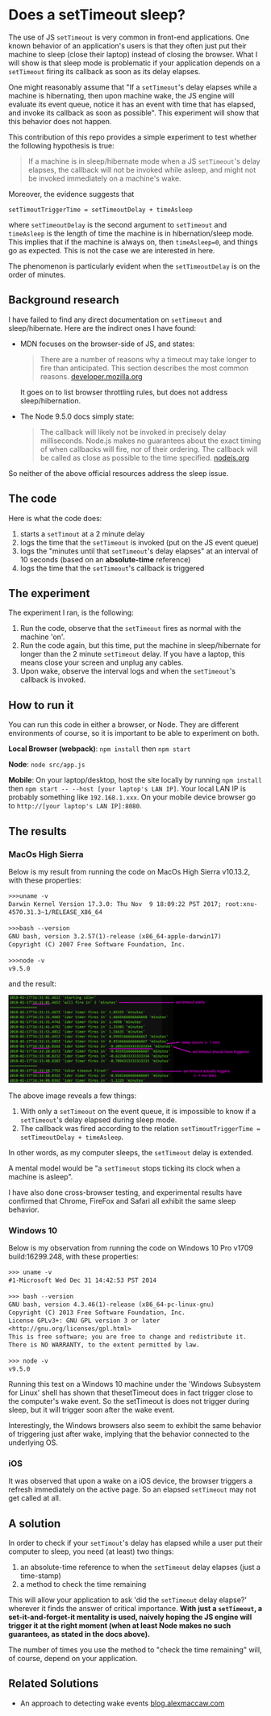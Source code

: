 # Does a setTimeout sleep?

The use of JS `setTimeout` is very common in front-end applications. One known behavior of an application's users is that they often just put their machine to sleep (close their laptop) instead of closing the browser. What I will show is that sleep mode is problematic if your application depends on a `setTimeout` firing its callback as soon as its delay elapses.

One might reasonably assume that "If a `setTimeout`'s delay elapses while a machine is hibernating, then upon machine wake, the JS engine will evaluate its event queue, notice it has an event with time that has elapsed, and invoke its callback as soon as possible".  This experiment will show that this behavior does not happen.

This contribution of this repo provides a simple experiment to test whether the following hypothesis is true:

>If a machine is in sleep/hibernate mode when a JS `setTimeout`'s delay elapses, the callback will not be invoked while asleep, and might not be invoked immediately on a machine's wake.

Moreover, the evidence suggests that

```
setTimoutTriggerTime = setTimeoutDelay + timeAsleep
```

where `setTimeoutDelay` is the second argument to `setTimeout` and `timeAsleep` is the length of time the machine is in hibernation/sleep mode. This implies that if the machine is always on, then `timeAsleep=0`, and things go as expected. This is not the case we are interested in here.

The phenomenon is particularly evident when the `setTimeoutDelay` is on the order of minutes.

## Background research

I have failed to find any direct documentation on `setTimeout` and sleep/hibernate.  Here are the indirect ones I have found:

* MDN focuses on the browser-side of JS, and states:

    >There are a number of reasons why a timeout may take longer to fire than anticipated. This section describes the most common reasons. [developer.mozilla.org](https://developer.mozilla.org/en-US/docs/Web/API/WindowOrWorkerGlobalScope/setTimeout#Reasons_for_delays_longer_than_specified)

    It goes on to list browser throttling rules, but does not address sleep/hibernation.

* The Node 9.5.0 docs simply state:

    >The callback will likely not be invoked in precisely delay milliseconds. Node.js makes no guarantees about the exact timing of when callbacks will fire, nor of their ordering. The callback will be called as close as possible to the time specified. [nodejs.org](https://nodejs.org/api/timers.html#timers_settimeout_callback_delay_args)

So neither of the above official resources address the sleep issue.

## The code

Here is what the code does:

1. starts a `setTimout` at a 2 minute delay
2. logs the time that the `setTimeout` is invoked (put on the JS event queue)
3. logs the "minutes until that `setTimeout`'s delay elapses" at an interval of 10 seconds (based on an **absolute-time** reference)
4. logs the time that the `setTimeout`'s callback is triggered


## The experiment

The experiment I ran, is the following:

1. Run the code, observe that the `setTimeout` fires as normal with the machine 'on'.
2. Run the code again, but this time, put the machine in sleep/hibernate for longer than the 2 minute `setTimeout` delay. If you have a laptop, this means close your screen and unplug any cables.
3. Upon wake, observe the interval logs and when the `setTimeout`'s callback is invoked.

## How to run it

You can run this code in either a browser, or Node.  They are different environments of course, so it is important to be able to experiment on both.

**Local Browser (webpack)**: `npm install` then `npm start`

**Node**: `node src/app.js`

**Mobile**: On your laptop/desktop, host the site locally by running `npm install` then `npm start -- --host [your laptop's LAN IP]`. Your local LAN IP is probably something like `192.168.1.xxx`. On your mobile device browser go to `http://[your laptop's LAN IP]:8080`.

## The results

### MacOs High Sierra

Below is my result from running the code on MacOs High Sierra v10.13.2, with these properties:

```
>>>uname -v
Darwin Kernel Version 17.3.0: Thu Nov  9 18:09:22 PST 2017; root:xnu-4570.31.3~1/RELEASE_X86_64

>>>bash --version
GNU bash, version 3.2.57(1)-release (x86_64-apple-darwin17)
Copyright (C) 2007 Free Software Foundation, Inc.

>>>node -v
v9.5.0
```

and the result:

![node experiment](https://raw.githubusercontent.com/nwbauer/sleepy-set-timeout-experiment/b07d11b2974e4b7333f711faf30657668fc408a3/images/node.png)

The above image reveals a few things:

1. With only a `setTimeout` on the event queue, it is impossible to know if a `setTimeout`'s delay elapsed during sleep mode.
2. The callback was fired according to the relation `setTimoutTriggerTime = setTimeoutDelay + timeAsleep`.

In other words, as my computer sleeps, the `setTimeout` delay is extended.

A mental model would be "a `setTimeout` stops ticking its clock when a machine is asleep".

I have also done cross-browser testing, and experimental results have confirmed that Chrome, FireFox and Safari all exhibit the same sleep behavior.

###  Windows 10

Below is my observation from running the code on Windows 10 Pro v1709 build:16299.248, with these properties:

```
>>> uname -v
#1-Microsoft Wed Dec 31 14:42:53 PST 2014

>>> bash --version
GNU bash, version 4.3.46(1)-release (x86_64-pc-linux-gnu)
Copyright (C) 2013 Free Software Foundation, Inc.
License GPLv3+: GNU GPL version 3 or later <http://gnu.org/licenses/gpl.html>
This is free software; you are free to change and redistribute it.
There is NO WARRANTY, to the extent permitted by law.

>>> node -v
v9.5.0
```
Running this test on a Windows 10 machine under the 'Windows Subsystem for Linux' shell has shown that thesetTimeout does in fact trigger close to the computer's wake event.  So the setTimeout is does not trigger during sleep, but it will trigger soon after the wake event.

Interestingly, the Windows browsers also seem to exhibit the same behavior of triggering just after wake, implying that the behavior connected to the underlying OS.

### iOS

It was observed that upon a wake on a iOS device, the browser triggers a refresh immediately on the active page.  So an elapsed `setTimeout` may not get called at all.

## A solution

In order to check if your `setTimout`'s delay has elapsed while a user put their computer to sleep, you need (at least) two things:

1. an absolute-time reference to when the `setTimeout` delay elapses (just a time-stamp)
2. a method to check the time remaining

This will allow your application to ask 'did the `setTimeout` delay elapse?' wherever it finds the answer of critical importance.  **With just a `setTimeout`, a set-it-and-forget-it mentality is used, naively hoping the JS engine will trigger it at the right moment (when at least Node makes no such guarantees, as stated in the docs above).**

The number of times you use the method to "check the time remaining" will, of course, depend on your application.

## Related Solutions

* An approach to detecting wake events [blog.alexmaccaw.com](https://blog.alexmaccaw.com/javascript-wake-event)
